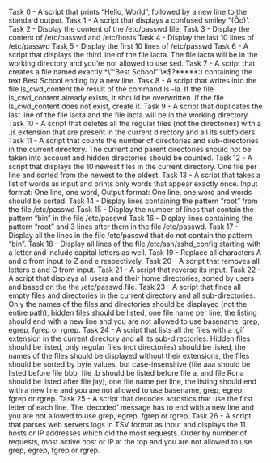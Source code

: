 Task 0 - A script that prints “Hello, World”, followed by a new line to the standard output.
Task 1 - A script that displays a confused smiley "(Ôo)'.
Task 2 - Display the content of the /etc/passwd file.
Task 3 - Display the content of /etc/passwd and /etc/hosts
Task 4 - Display the last 10 lines of /etc/passwd
Task 5 - Display the first 10 lines of /etc/passwd
Task 6 - A script that displays the third line of the file iacta. The file iacta will be in the working directory and you’re not allowed to use sed.
Task 7 - A script that creates a file named exactly \*\\'"Best School"\'\\*$\?\*\*\*\*\*:) containing the text Best School ending by a new line.
Task 8 - A script that writes into the file ls_cwd_content the result of the command ls -la. If the file ls_cwd_content already exists, it should be overwritten. If the file ls_cwd_content does not exist, create it.
Task 9 - A script that duplicates the last line of the file iacta and the file iacta will be in the working directory.
Task 10 - A script that deletes all the regular files (not the directories) with a .js extension that are present in the current directory and all its subfolders.
Task 11 - A script that counts the number of directories and sub-directories in the current directory. The current and parent directories should not be taken into account and hidden directories should be counted.
Task 12 - A script that displays the 10 newest files in the current directory. One file per line and sorted from the newest to the oldest.
Task 13 - A script that takes a list of words as input and prints only words that appear exactly once. Input format: One line, one word, Output format: One line, one word and words should be sorted.
Task 14 - Display lines containing the pattern “root” from the file /etc/passwd
Task 15 - Display the number of lines that contain the pattern “bin” in the file /etc/passwd
Task 16 - Display lines containing the pattern “root” and 3 lines after them in the file /etc/passwd.
Task 17 - Display all the lines in the file /etc/passwd that do not contain the pattern “bin”.
Task 18 - Display all lines of the file /etc/ssh/sshd_config starting with a letter and include capital letters as well.
Task 19 - Replace all characters A and c from input to Z and e respectively.
Task 20 - A script that removes all letters c and C from input.
Task 21 - A script that reverse its input.
Task 22 - A script that displays all users and their home directories, sorted by users and based on the the /etc/passwd file.
Task 23 - A script that finds all empty files and directories in the current directory and all sub-directories. Only the names of the files and directories should be displayed (not the entire path), hidden files should be listed, one file name per line, the listing should end with a new line and you are not allowed to use basename, grep, egrep, fgrep or rgrep.
Task 24 - A script that lists all the files with a .gif extension in the current directory and all its sub-directories. Hidden files should be listed, only regular files (not directories) should be listed, the names of the files should be displayed without their extensions, the files should be sorted by byte values, but case-insensitive (file aaa should be listed before file bbb, file .b should be listed before file a, and file Rona should be listed after file jay), one file name per line, the listing should end with a new line and you are not allowed to use basename, grep, egrep, fgrep or rgrep.
Task 25 - A script that decodes acrostics that use the first letter of each line. The ‘decoded’ message has to end with a new line and you are not allowed to use grep, egrep, fgrep or rgrep.
Task 26 - A script that parses web servers logs in TSV format as input and displays the 11 hosts or IP addresses which did the most requests. Order by number of requests, most active host or IP at the top and you are not allowed to use grep, egrep, fgrep or rgrep.
